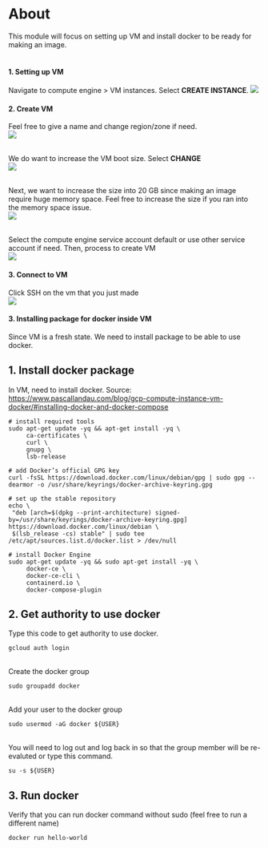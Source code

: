 # About

This module will focus on setting up VM and install docker to be ready for making an image.
<br><br>


#### 1. Setting up VM
Navigate to compute engine > VM instances.
Select **CREATE INSTANCE**.
<kbd>
<img src=/images/compute_engine.png />
</kbd>

#### 2. Create VM
Feel free to give a name and change region/zone if need.
<br>
<kbd>
<img src=/images/vm_name.png />
</kbd>
<br><br>

We do want to increase the VM boot size. Select **CHANGE**
<br>
<kbd>
<img src=/images/boot_disk.png />
</kbd>
<br><br>

Next, we want to increase the size into 20 GB since making an image require huge memory space. Feel free to increase the size if you ran into the memory space issue.
<br>
<kbd>
<img src=/images/increase_size_boot_disk.png />
</kbd>
<br><br>

Select the compute engine service account default or use other service account if need. Then, process to create VM
<br>
<kbd>
<img src=/images/vm_service_account.png />
</kbd>


#### 3. Connect to VM
Click SSH on the vm that you just made
<br>
<kbd>
<img src=/images/select_ssh.png />
</kbd>

#### 3. Installing package for docker inside VM
Since VM is a fresh state. We need to install package to be able to use docker.

## 1. Install docker package
In VM, need to install docker. Source: https://www.pascallandau.com/blog/gcp-compute-instance-vm-docker/#installing-docker-and-docker-compose
```
# install required tools
sudo apt-get update -yq && apt-get install -yq \
     ca-certificates \
     curl \
     gnupg \
     lsb-release

# add Docker’s official GPG key
curl -fsSL https://download.docker.com/linux/debian/gpg | sudo gpg --dearmor -o /usr/share/keyrings/docker-archive-keyring.gpg

# set up the stable repository
echo \
 "deb [arch=$(dpkg --print-architecture) signed-by=/usr/share/keyrings/docker-archive-keyring.gpg] https://download.docker.com/linux/debian \
 $(lsb_release -cs) stable" | sudo tee /etc/apt/sources.list.d/docker.list > /dev/null

# install Docker Engine
sudo apt-get update -yq && sudo apt-get install -yq \
     docker-ce \
     docker-ce-cli \
     containerd.io \
     docker-compose-plugin
```

## 2. Get authority to use docker
Type this code to get authority to use docker.
<br>

```
gcloud auth login
```
<br>
Create the docker group
<br>

```
sudo groupadd docker
```
<br>
Add your user to the docker group
<br>

```
sudo usermod -aG docker ${USER}
```
<br>
You will need to log out and log back in so that the group member will be re-evaluted or type this command.
<br>

```
su -s ${USER}
```

## 3. Run docker
Verify that you can run docker command without sudo (feel free to run a different name)
<br>

```
docker run hello-world
```
